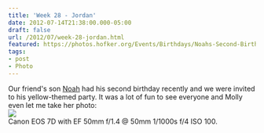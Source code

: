 ```yaml
---
title: 'Week 28 - Jordan'
date: 2012-07-14T21:38:00.000-05:00
draft: false
url: /2012/07/week-28-jordan.html
featured: https://photos.hofker.org/Events/Birthdays/Noahs-Second-Birthday/i-KwF6pB2/0/L/MG1841-L.jpg
tags: 
- post
- Photo
---
```


Our friend's son [Noah](https://photos.hofker.org/Events/Birthdays/Noahs-Second-Birthday/) had his second birthday recently and we were invited to his yellow-themed party. It was a lot of fun to see everyone and Molly even let me take her photo:  
[![](https://photos.hofker.org/Events/Birthdays/Noahs-Second-Birthday/i-KwF6pB2/0/L/MG1841-L.jpg)](https://photos.hofker.org/Events/Birthdays/Noahs-Second-Birthday/24168989_rqkB6x#!i=1965577631&k=KwF6pB2)  
Canon EOS 7D with EF 50mm f/1.4 @ 50mm 1/1000s f/4 ISO 100.